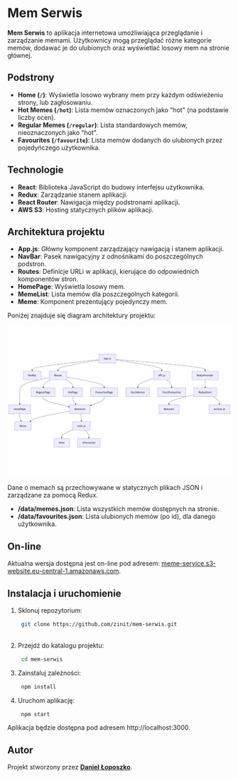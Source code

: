 # Mem Serwis

**Mem Serwis** to aplikacja internetowa umożliwiająca przeglądanie i zarządzanie memami. Użytkownicy mogą przeglądać różne kategorie memów, dodawać je do ulubionych oraz wyświetlać losowy mem na stronie głównej.

## Podstrony

- **Home (`/`)**: Wyświetla losowo wybrany mem przy każdym odświeżeniu strony, lub zagłosowaniu. 
- **Hot Memes (`/hot`)**: Lista memów oznaczonych jako "hot" (na podstawie liczby ocen).
- **Regular Memes (`/regular`)**: Lista standardowych memów, nieoznaczonych jako "hot".
- **Favourites (`/favourite`)**: Lista memów dodanych do ulubionych przez pojedyńczego użytkownika.

## Technologie

- **React**: Biblioteka JavaScript do budowy interfejsu użytkownika.
- **Redux**: Zarządzanie stanem aplikacji.
- **React Router**: Nawigacja między podstronami aplikacji.
- **AWS S3**: Hosting statycznych plików aplikacji.

## Architektura projektu

- **App.js**: Główny komponent zarządzający nawigacją i stanem aplikacji.
- **NavBar**: Pasek nawigacyjny z odnośnikami do poszczególnych podstron.
- **Routes**: Definicje URLi w aplikacji, kierujące do odpowiednich komponentów stron.
- **HomePage**: Wyświetla losowy mem.
- **MemeList**: Lista memów dla poszczególnych kategorii.
- **Meme**: Komponent prezentujący pojedynczy mem.


Poniżej znajduje się diagram architektury projektu:

![Diagram architektury](./docs/diagram_v3.png)

Dane o memach są przechowywane w statycznych plikach JSON i zarządzane za pomocą Redux. 

- **/data/memes.json**: Lista wszystkich memów dostępnych na stronie.
- **/data/favourites.json**: Lista ulubionych memów (po id), dla danego użytkownika.

## On-line

Aktualna wersja dostępna jest on-line pod adresem: [meme-service.s3-website.eu-central-1.amazonaws.com](http://meme-service.s3-website.eu-central-1.amazonaws.com/).

## Instalacja i uruchomienie

1. Sklonuj repozytorium:
   ```bash
    git clone https://github.com/zinit/mem-serwis.git
    
2. Przejdź do katalogu projektu:
   ```bash
    cd mem-serwis

3. Zainstaluj zależności:
   ```bash
    npm install

4. Uruchom aplikację:
   ```bash
    npm start

Aplikacja będzie dostępna pod adresem http://localhost:3000.


## Autor

Projekt stworzony przez **[Daniel Łoposzko](https://github.com/zinit)**.

